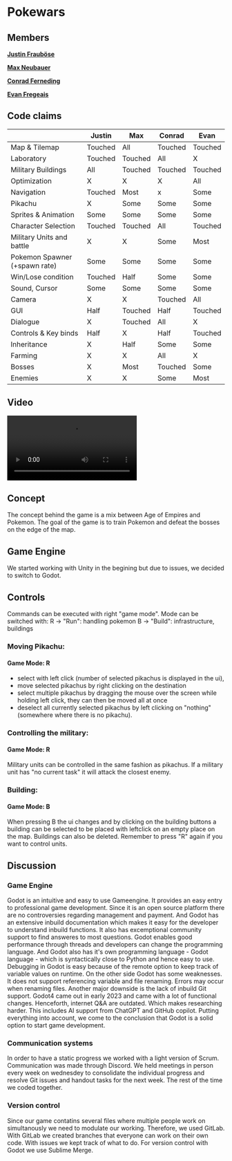 # Pokewars

## Members

**[Justin Frauböse](/Justin.md)**

**[Max Neubauer](/Max.md)**

**[Conrad Ferneding](/Conrad.md)**

**[Evan Fregeais](/Evan.md)**

## Code claims 
| | Justin | Max | Conrad | Evan |
|----|----|----|----|----|
|Map & Tilemap| Touched | All | Touched | Touched | 
|Laboratory| Touched | Touched | All | X |
|Military Buildings| All | Touched | Touched | Touched |
|Optimization| X | X | X | All|
|Navigation| Touched | Most | x | Some |
|Pikachu| X | Some | Some | Some |
|Sprites & Animation| Some | Some | Some | Some |
|Character Selection| Touched | Touched | All | Touched | 
|Military Units and battle| X | X | Some | Most | 
|Pokemon Spawner (+spawn rate)| Some | Some | Some | Some | 
|Win/Lose condition | Touched | Half | Some | Some | 
|Sound, Cursor| Some | Some | Some | Some | 
|Camera| X | X | Touched | All|
|GUI| Half | Touched | Half | Touched | 
|Dialogue| X | Touched | All | X |
|Controls & Key binds| Half | X | Half | Touched |
|Inheritance| X | Half | Some | Some |
|Farming | X | X | All | X |
|Bosses| X | Most | Touched | Some|
|Enemies| X | X | Some | Most|

## Video

![Video about settings made in Godot interface](Documentation/Group_Video/video_for_interface_documentation.mp4)

## Concept

The concept behind the game is a mix between Age of Empires and Pokemon.
The goal of the game is to train Pokemon and defeat the bosses on the edge of the map.

## Game Engine

We started working with Unity in the begining but due to issues, we decided to switch to Godot.

## Controls
Commands can be executed with right "game mode".
Mode can be switched with:
R -> "Run": handling pokemon
B -> "Build": infrastructure, buildings

### Moving Pikachu:
#### Game Mode: R
 - select with left click (number of selected pikachus is displayed in the ui),
 - move selected pikachus by right clicking on the destination
 - select multiple pikachus by dragging the mouse over the screen while holding left click, they can then be moved all at once
 - deselect all currently selected pikachus by left clicking on "nothing" (somewhere where there is no pikachu).

### Controlling the military:
#### Game Mode: R
Military units can be controlled in the same fashion as pikachus.
If a military unit has "no current task" it will attack the closest enemy.

### Building:
#### Game Mode: B
When pressing B the ui changes and by clicking on the building buttons a building can be selected to be placed with leftclick on an empty place on the map. 
Buildings can also be deleted. 
Remember to press "R" again if you want to control units. 


## Discussion
### Game Engine
Godot is an intuitive and easy to use Gameengine. It provides an easy entry to professional game development.
Since it is an open source platform there are no controversies regarding management and payment. 
And Godot has an extensive inbuild documentation which makes it easy for the developer to understand inbuild functions. It also has excemptional community support to find answeres to most questions. Godot enables good performance through threads and developers can change the programming language. And Godot also has it's own programming language - Godot language - which is syntactically close to Python and hence easy to use. Debugging in Godot is easy because of the remote option to keep track of variable values on runtime.
On the other side Godot has some weaknesses. It does not support referencing variable and file renaming. Errors may occur when renaming files. Another major downside is the lack of inbuild Git support. 
Godot4 came out in early 2023 and came with a lot of functional changes. Henceforth, internet Q&A are outdated. Which makes researching harder. 
This includes AI support from ChatGPT and GitHub copilot.
Putting everything into account, we come to the conclusion that Godot is a solid option to start game development. 

### Communication systems
In order to have a static progress we worked with a light version of Scrum. Communication was made through Discord. We held meetings in person every week on wednesdey to consolidate the individual progress and resolve Git issues and handout tasks for the next week. The rest of the time we coded together. 

### Version control
Since our game contatins several files where multiple people work on simultanously we need to modulate our working. Therefore, we used GitLab. 
With GitLab we created branches that everyone can work on their own code. With issues we kept track of what to do.
For version control with Godot we use Sublime Merge.


